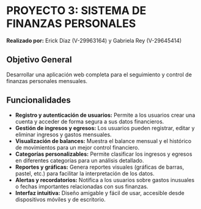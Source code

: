 # **PROYECTO 3: SISTEMA DE FINANZAS PERSONALES**

**Realizado por:** Erick Díaz (V-29963164) y Gabriela Rey (V-29645414)

## **Objetivo General**
Desarrollar una aplicación web completa para el seguimiento y control de finanzas personales mensuales.

## **Funcionalidades**

- **Registro y autenticación de usuarios:** Permite a los usuarios crear una cuenta y acceder de forma segura a sus datos financieros.
- **Gestión de ingresos y egresos:** Los usuarios pueden registrar, editar y eliminar ingresos y gastos mensuales.
- **Visualización de balances:** Muestra el balance mensual y el histórico de movimientos para un mejor control financiero.
- **Categorías personalizables:** Permite clasificar los ingresos y egresos en diferentes categorías para un análisis detallado.
- **Reportes y gráficas:** Genera reportes visuales (gráficas de barras, pastel, etc.) para facilitar la interpretación de los datos.
- **Alertas y recordatorios:** Notifica a los usuarios sobre gastos inusuales o fechas importantes relacionadas con sus finanzas.
- **Interfaz intuitiva:** Diseño amigable y fácil de usar, accesible desde dispositivos móviles y de escritorio.